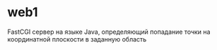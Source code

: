 # web1
FastCGI сервер на языке Java, определяющий попадание точки на координатной плоскости в заданную область

